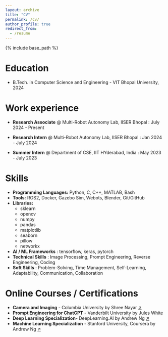 ```yaml
---
layout: archive
title: "CV"
permalink: /cv/
author_profile: true
redirect_from:
  - /resume
---
```


{% include base_path %}

Education
======
* B.Tech. in Computer Science and Engineering - VIT Bhopal University, 2024

Work experience
======
* **Research Associate** @ Multi-Robot Autonomy Lab, IISER Bhopal : July 2024 - Present

* **Research Intern** @ Multi-Robot Autonomy Lab, IISER Bhopal : Jan 2024 - July 2024

* **Summer Intern** @ Department of CSE, IIT HYderabad, India : May 2023 - July 2023

  
Skills
======
* **Programming Languages:** Python, C, C++, MATLAB, Bash
* **Tools:** ROS2, Docker, Gazebo Sim, Webots, Blender, Git/GitHub
* **Libraries:**
  * sklearn
  * opencv
  * numpy
  * pandas
  * matplotlib
  * seaborn
  * pillow
  * networkx
* **AI / ML Frameworks** : tensorflow, keras, pytorch
* **Technical Skills** : Image Processing, Prompt Engineering, Reverse Engineering, Coding
* **Soft Skills** : Problem-Solving, Time Management, Self-Learning, Adaptability, Communication, Collaboration

Online Courses / Certifications
======
* **Camera and Imaging** - Columbia University by Shree Nayar [↗](https://fpcv.cs.columbia.edu/)
* **Prompt Engineering for ChatGPT** - Vanderbilt University by Jules White [](https://www.coursera.org/account/accomplishments/certificate/NNNXSQXYZ8QZ)
* **Deep Learning Specialization**- DeepLearning.AI by Andrew Ng [↗](https://www.coursera.org/account/accomplishments/specialization/certificate/U2MWCFWV7SXD)
* **Machine Learning Specialization** - Stanford University, Coursera by Andrew Ng [↗](https://www.coursera.org/account/accomplishments/specialization/certificate/PSAASSQBJA44)

<!-- Publications
======
  <ul>{% for post in site.publications reversed %}
    {% include archive-single-cv.html %}
  {% endfor %}</ul> -->
  
<!-- Talks
======
  <ul>{% for post in site.talks reversed %}
    {% include archive-single-talk-cv.html  %}
  {% endfor %}</ul> -->
  
<!-- Teaching
======
  <ul>{% for post in site.teaching reversed %}
    {% include archive-single-cv.html %}
  {% endfor %}</ul> -->
  
<!-- Service and leadership
======
* Currently signed in to 43 different slack teams -->
